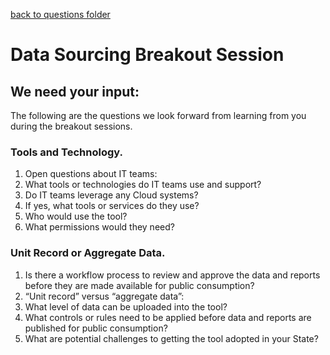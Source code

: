 [back to questions folder](/questions/readme.md)

# Data Sourcing Breakout Session

## We need your input:
The following are the questions we look forward from learning from you during the breakout sessions.

### Tools and Technology.
1. Open questions about IT teams:
2. What tools or technologies do IT teams use and support?
3. Do IT teams leverage any Cloud systems? 
4. If yes, what tools or services do they use?
5. Who would use the tool?
6. What permissions would they need?

### Unit Record or Aggregate Data.
1. Is there a workflow process to review and approve the data and reports before they are made available for public consumption?
2. “Unit record” versus “aggregate data”:
3. What level of data can be uploaded into the tool?
4. What controls or rules need to be applied before data and reports are published for public consumption?
5. What are potential challenges to getting the tool adopted in your State? 
